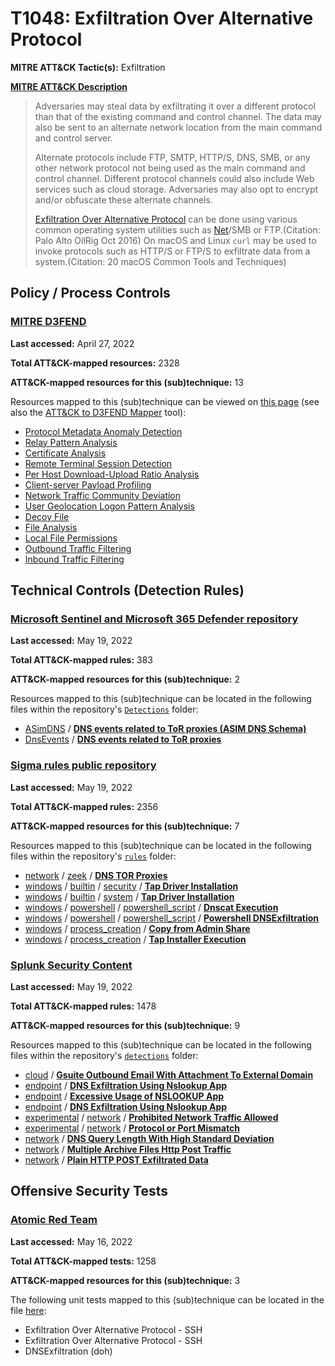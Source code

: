# T1048: Exfiltration Over Alternative Protocol
**MITRE ATT&CK Tactic(s):** Exfiltration

**[MITRE ATT&CK Description](https://attack.mitre.org/techniques/T1048)**
<blockquote>Adversaries may steal data by exfiltrating it over a different protocol than that of the existing command and control channel. The data may also be sent to an alternate network location from the main command and control server.  

Alternate protocols include FTP, SMTP, HTTP/S, DNS, SMB, or any other network protocol not being used as the main command and control channel. Different protocol channels could also include Web services such as cloud storage. Adversaries may also opt to encrypt and/or obfuscate these alternate channels. 

[Exfiltration Over Alternative Protocol](https://attack.mitre.org/techniques/T1048) can be done using various common operating system utilities such as [Net](https://attack.mitre.org/software/S0039)/SMB or FTP.(Citation: Palo Alto OilRig Oct 2016) On macOS and Linux <code>curl</code> may be used to invoke protocols such as HTTP/S or FTP/S to exfiltrate data from a system.(Citation: 20 macOS Common Tools and Techniques) </blockquote>

## Policy / Process Controls
### [MITRE D3FEND](https://d3fend.mitre.org/)
**Last accessed:** April 27, 2022

**Total ATT&CK-mapped resources:** 2328

**ATT&CK-mapped resources for this (sub)technique:** 13

Resources mapped to this (sub)technique can be viewed on [this page](https://d3fend.mitre.org/) (see also the [ATT&CK to D3FEND Mapper](https://d3fend.mitre.org/tools/attack-mapper) tool):

* [Protocol Metadata Anomaly Detection](https://d3fend.mitre.org/techniques/d3f:ProtocolMetadataAnomalyDetection)
* [Relay Pattern Analysis](https://d3fend.mitre.org/techniques/d3f:RelayPatternAnalysis)
* [Certificate Analysis](https://d3fend.mitre.org/techniques/d3f:CertificateAnalysis)
* [Remote Terminal Session Detection](https://d3fend.mitre.org/techniques/d3f:RemoteTerminalSessionDetection)
* [Per Host Download-Upload Ratio Analysis](https://d3fend.mitre.org/techniques/d3f:PerHostDownload-UploadRatioAnalysis)
* [Client-server Payload Profiling](https://d3fend.mitre.org/techniques/d3f:Client-serverPayloadProfiling)
* [Network Traffic Community Deviation](https://d3fend.mitre.org/techniques/d3f:NetworkTrafficCommunityDeviation)
* [User Geolocation Logon Pattern Analysis](https://d3fend.mitre.org/techniques/d3f:UserGeolocationLogonPatternAnalysis)
* [Decoy File](https://d3fend.mitre.org/techniques/d3f:DecoyFile)
* [File Analysis](https://d3fend.mitre.org/techniques/d3f:FileAnalysis)
* [Local File Permissions](https://d3fend.mitre.org/techniques/d3f:LocalFilePermissions)
* [Outbound Traffic Filtering](https://d3fend.mitre.org/techniques/d3f:OutboundTrafficFiltering)
* [Inbound Traffic Filtering](https://d3fend.mitre.org/techniques/d3f:InboundTrafficFiltering)

## Technical Controls (Detection Rules)
### [Microsoft Sentinel and Microsoft 365 Defender repository](https://github.com/Azure/Azure-Sentinel)
**Last accessed:** May 19, 2022

**Total ATT&CK-mapped rules:** 383

**ATT&CK-mapped resources for this (sub)technique:** 2

Resources mapped to this (sub)technique can be located in the following files within the repository's <code>[Detections](https://github.com/Azure/Azure-Sentinel/tree/master/Detections)</code> folder:

* [ASimDNS](https://github.com/Azure/Azure-Sentinel/tree/master/Detections/ASimDNS/) / **[DNS events related to ToR proxies  (ASIM DNS Schema)](https://github.com/Azure/Azure-Sentinel/blob/master/Detections/ASimDNS/imDNS_TorProxies.yaml)**
* [DnsEvents](https://github.com/Azure/Azure-Sentinel/tree/master/Detections/DnsEvents/) / **[DNS events related to ToR proxies](https://github.com/Azure/Azure-Sentinel/blob/master/Detections/DnsEvents/DNS_TorProxies.yaml)**

### [Sigma rules public repository](https://github.com/SigmaHQ/sigma)
**Last accessed:** May 19, 2022

**Total ATT&CK-mapped rules:** 2356

**ATT&CK-mapped resources for this (sub)technique:** 7

Resources mapped to this (sub)technique can be located in the following files within the repository's <code>[rules](https://github.com/SigmaHQ/sigma/tree/master/rules)</code> folder:

* [network](https://github.com/SigmaHQ/sigma/tree/master/rules/network/) / [zeek](https://github.com/SigmaHQ/sigma/tree/master/rules/network/zeek/) / **[DNS TOR Proxies](https://github.com/SigmaHQ/sigma/blob/master/rules/network/zeek/zeek_dns_torproxy.yml)**
* [windows](https://github.com/SigmaHQ/sigma/tree/master/rules/windows/) / [builtin](https://github.com/SigmaHQ/sigma/tree/master/rules/windows/builtin/) / [security](https://github.com/SigmaHQ/sigma/tree/master/rules/windows/builtin/security/) / **[Tap Driver Installation](https://github.com/SigmaHQ/sigma/blob/master/rules/windows/builtin/security/win_security_tap_driver_installation.yml)**
* [windows](https://github.com/SigmaHQ/sigma/tree/master/rules/windows/) / [builtin](https://github.com/SigmaHQ/sigma/tree/master/rules/windows/builtin/) / [system](https://github.com/SigmaHQ/sigma/tree/master/rules/windows/builtin/system/) / **[Tap Driver Installation](https://github.com/SigmaHQ/sigma/blob/master/rules/windows/builtin/system/win_tap_driver_installation.yml)**
* [windows](https://github.com/SigmaHQ/sigma/tree/master/rules/windows/) / [powershell](https://github.com/SigmaHQ/sigma/tree/master/rules/windows/powershell/) / [powershell_script](https://github.com/SigmaHQ/sigma/tree/master/rules/windows/powershell/powershell_script/) / **[Dnscat Execution](https://github.com/SigmaHQ/sigma/blob/master/rules/windows/powershell/powershell_script/posh_ps_dnscat_execution.yml)**
* [windows](https://github.com/SigmaHQ/sigma/tree/master/rules/windows/) / [powershell](https://github.com/SigmaHQ/sigma/tree/master/rules/windows/powershell/) / [powershell_script](https://github.com/SigmaHQ/sigma/tree/master/rules/windows/powershell/powershell_script/) / **[Powershell DNSExfiltration](https://github.com/SigmaHQ/sigma/blob/master/rules/windows/powershell/powershell_script/posh_ps_invoke_dnsexfiltration.yml)**
* [windows](https://github.com/SigmaHQ/sigma/tree/master/rules/windows/) / [process_creation](https://github.com/SigmaHQ/sigma/tree/master/rules/windows/process_creation/) / **[Copy from Admin Share](https://github.com/SigmaHQ/sigma/blob/master/rules/windows/process_creation/proc_creation_win_susp_copy_lateral_movement.yml)**
* [windows](https://github.com/SigmaHQ/sigma/tree/master/rules/windows/) / [process_creation](https://github.com/SigmaHQ/sigma/tree/master/rules/windows/process_creation/) / **[Tap Installer Execution](https://github.com/SigmaHQ/sigma/blob/master/rules/windows/process_creation/proc_creation_win_tap_installer_execution.yml)**

### [Splunk Security Content](https://github.com/splunk/security_content)
**Last accessed:** May 19, 2022

**Total ATT&CK-mapped rules:** 1478

**ATT&CK-mapped resources for this (sub)technique:** 9

Resources mapped to this (sub)technique can be located in the following files within the repository's <code>[detections](https://github.com/splunk/security_content/tree/develop/detections)</code> folder:

* [cloud](https://github.com/splunk/security_content/tree/develop/detections/cloud/) / **[Gsuite Outbound Email With Attachment To External Domain](https://github.com/splunk/security_content/blob/develop/detections/cloud/gsuite_outbound_email_with_attachment_to_external_domain.yml)**
* [endpoint](https://github.com/splunk/security_content/tree/develop/detections/endpoint/) / **[DNS Exfiltration Using Nslookup App](https://github.com/splunk/security_content/blob/develop/detections/endpoint/dns_exfiltration_using_nslookup_app.yml)**
* [endpoint](https://github.com/splunk/security_content/tree/develop/detections/endpoint/) / **[Excessive Usage of NSLOOKUP App](https://github.com/splunk/security_content/blob/develop/detections/endpoint/excessive_usage_of_nslookup_app.yml)**
* [endpoint](https://github.com/splunk/security_content/tree/develop/detections/endpoint/) / **[DNS Exfiltration Using Nslookup App](https://github.com/splunk/security_content/blob/develop/detections/endpoint/ssa___dns_exfiltration_using_nslookup_app.yml)**
* [experimental](https://github.com/splunk/security_content/tree/develop/detections/experimental/) / [network](https://github.com/splunk/security_content/tree/develop/detections/experimental/network/) / **[Prohibited Network Traffic Allowed](https://github.com/splunk/security_content/blob/develop/detections/experimental/network/prohibited_network_traffic_allowed.yml)**
* [experimental](https://github.com/splunk/security_content/tree/develop/detections/experimental/) / [network](https://github.com/splunk/security_content/tree/develop/detections/experimental/network/) / **[Protocol or Port Mismatch](https://github.com/splunk/security_content/blob/develop/detections/experimental/network/protocol_or_port_mismatch.yml)**
* [network](https://github.com/splunk/security_content/tree/develop/detections/network/) / **[DNS Query Length With High Standard Deviation](https://github.com/splunk/security_content/blob/develop/detections/network/dns_query_length_with_high_standard_deviation.yml)**
* [network](https://github.com/splunk/security_content/tree/develop/detections/network/) / **[Multiple Archive Files Http Post Traffic](https://github.com/splunk/security_content/blob/develop/detections/network/multiple_archive_files_http_post_traffic.yml)**
* [network](https://github.com/splunk/security_content/tree/develop/detections/network/) / **[Plain HTTP POST Exfiltrated Data](https://github.com/splunk/security_content/blob/develop/detections/network/plain_http_post_exfiltrated_data.yml)**


## Offensive Security Tests
### [Atomic Red Team](https://github.com/redcanaryco/atomic-red-team)
**Last accessed:** May 16, 2022

**Total ATT&CK-mapped tests:** 1258

**ATT&CK-mapped resources for this (sub)technique:** 3

The following unit tests mapped to this (sub)technique can be located in the file [here](https://github.com/redcanaryco/atomic-red-team/tree/master/atomics/T1048/T1048.yaml):

* Exfiltration Over Alternative Protocol - SSH
* Exfiltration Over Alternative Protocol - SSH
* DNSExfiltration (doh)

